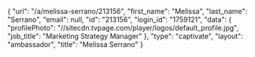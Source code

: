 {
    "url": "\/a\/melissa-serrano\/213156",
    "first_name": "Melissa",
    "last_name": "Serrano",
    "email": null,
    "id": "213156",
    "login_id": "1759121",
    "data": {
        "profilePhoto": "\/\/sitecdn.tvpage.com\/player\/logos\/default_profile.jpg",
        "job_title": "Marketing Strategy Manager"
    },
    "type": "captivate",
    "layout": "ambassador",
    "title": "Melissa Serrano"
}